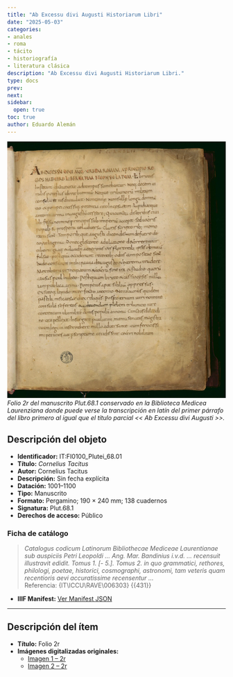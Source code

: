 ```yaml
---
title: "Ab Excessu divi Augusti Historiarum Libri"
date: "2025-05-03"
categories:
- anales
- roma
- tácito
- historiografía
- literatura clásica
description: "Ab Excessu divi Augusti Historiarum Libri."
type: docs
prev: 
next: 
sidebar:
  open: true
toc: true
author: Eduardo Alemán
---
```


![Folio 2r del manuscrito Plut.68.1](img/tacito-plut68-1.webp)
*Folio 2r del manuscrito Plut.68.1 conservado en la Biblioteca Medicea Laurenziana donde puede verse la transcripción en latín del primer párrafo del libro primero al igual que el título parcial << Ab Excessu divi Augusti >>.*

## Descripción del objeto

- **Identificador:** IT:FI0100_Plutei_68.01  
- **Título:** *Cornelius Tacitus*  
- **Autor:** Cornelius Tacitus  
- **Descripción:** Sin fecha explícita  
- **Datación:** 1001–1100  
- **Tipo:** Manuscrito  
- **Formato:** Pergamino; 190 × 240 mm; 138 cuadernos  
- **Signatura:** Plut.68.1  
- **Derechos de acceso:** Público  

### Ficha de catálogo

> *Catalogus codicum Latinorum Bibliothecae Mediceae Laurentianae sub auspiciis Petri Leopoldi ... Ang. Mar. Bandinius i.v.d. ... recensuit illustravit edidit. Tomus 1. [- 5.]. Tomus 2. in quo grammatici, rethores, philologi, poetae, historici, cosmographi, astronomi, tam veteris quam recentioris aevi accuratissime recensentur …*  
> Referencia: {IT\ICCU\RAVE\006303} {{431}}

- **IIIF Manifest:** [Ver Manifest JSON](https://tecabml.contentdm.oclc.org/iiif/info/plutei/1334704/manifest.json)

---

## Descripción del ítem

- **Título:** Folio 2r  
- **Imágenes digitalizadas originales:**  
  - [Imagen 1 – 2r](https://tecabml.contentdm.oclc.org/digital/iiif/plutei/1334411/full/full/0/default.jpg)  
  - [Imagen 2 – 2r](https://tecabml.contentdm.oclc.org/digital/iiif/plutei/1334412/full/full/0/default.jpg)
